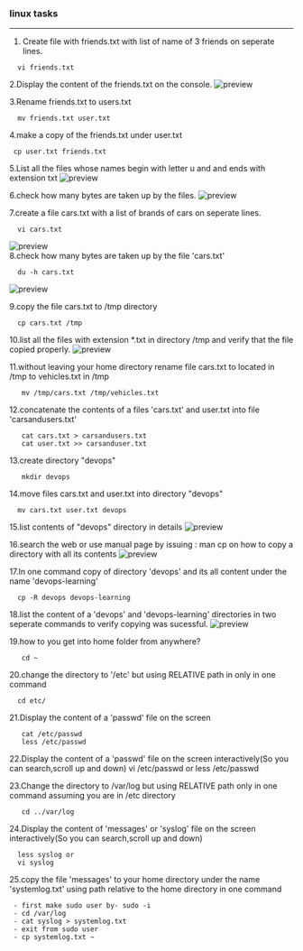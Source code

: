 ### linux tasks
---------------
1. Create file with friends.txt with list of name of 3 friends on seperate lines.
``````
  vi friends.txt
`````` 

2.Display the content of the friends.txt on the console.
   ![preview](images/linux1.png)

3.Rename friends.txt to users.txt
``````
  mv friends.txt user.txt
``````

4.make a copy of the friends.txt under user.txt
``````
 cp user.txt friends.txt
``````
 
5.List all the files whose names begin with letter u and and ends with extension txt
![preview](images/linux2.png)

6.check how many bytes are taken up by the files.
![preview](images/linux3.png)

7.create a file cars.txt with a list of brands of cars on seperate lines.
``````
  vi cars.txt
``````
![preview](images/linux4.png)    
8.check how many bytes are taken up by the file 'cars.txt'
``````
  du -h cars.txt
``````
![preview](images/linux5.png)


9.copy the file cars.txt to /tmp directory
``````
  cp cars.txt /tmp
``````


10.list all the files with extension *.txt in directory /tmp and verify that the file copied properly.
![preview](images/linux6.png)

11.without leaving your home directory rename file cars.txt to located in /tmp to vehicles.txt in /tmp
``````
   mv /tmp/cars.txt /tmp/vehicles.txt
``````
   
12.concatenate the contents of a files 'cars.txt' and user.txt into file 'carsandusers.txt'
``````
   cat cars.txt > carsandusers.txt
   cat user.txt >> carsanduser.txt
``````

13.create directory  "devops"
``````
   mkdir devops
``````
  
14.move files cars.txt and user.txt into directory "devops"
``````
  mv cars.txt user.txt devops
`````` 
15.list contents of "devops" directory in details
![preview](images/linux8.png)   

  
16.search the web or use manual page by issuing : man cp on how to copy a directory with all its contents
![preview](images/linux9.png)
    
17.In one command copy of directory 'devops' and its all content under the name 'devops-learning'
``````
  cp -R devops devops-learning
``````
          
18.list the content of a 'devops' and 'devops-learning' directories in two seperate commands to verify copying was sucessful.
![preview](images/linux10.png)

   
19.how to you get into home folder from anywhere?
``````
   cd ~
``````
	
20.change the directory to '/etc' but using RELATIVE path in only in one command
``````
  cd etc/
``````
	
21.Display the content of a 'passwd' file on the screen
``````
   cat /etc/passwd
   less /etc/passwd
``````
      
22.Display the content of a 'passwd' file on the screen interactively(So you can search,scroll up and down)
   vi /etc/passwd  or
   less /etc/passwd
      
23.Change the directory to /var/log but using RELATIVE path only in one command assuming you are in /etc directory
``````
   cd ../var/log
``````   	
24.Display the content of 'messages' or 'syslog' file on the screen interactively(So you can search,scroll up and down)
``````
  less syslog or
  vi syslog
``````
	
25.copy the file 'messages' to your home directory under the name 'systemlog.txt' using path relative to the home directory in one command
``````
 - first make sudo user by- sudo -i
 - cd /var/log
 - cat syslog > systemlog.txt
 - exit from sudo user
 - cp systemlog.txt ~
 ``````
        